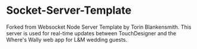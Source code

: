 # Socket-Server-Template
Forked from Websocket Node Server Template by Torin Blankensmith.
This server is used for real-time updates between TouchDesigner and the Where's Wally web app for L&M wedding guests.
